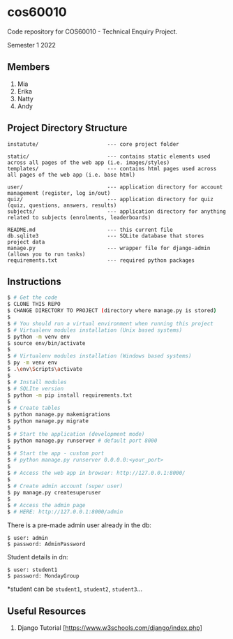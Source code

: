 # cos60010
Code repository for COS60010 - Technical Enquiry Project.

Semester 1 2022

## Members
1. Mia
2. Erika
3. Natty
4. Andy

## Project Directory Structure

```
instatute/                      --- core project folder

static/                         --- contains static elements used across all pages of the web app (i.e. images/styles)
templates/                      --- contains html pages used across all pages of the web app (i.e. base html)

user/                           --- application directory for account management (register, log in/out)
quiz/                           --- application directory for quiz (quiz, questions, answers, results)
subjects/                       --- application directory for anything related to subjects (enrolments, leaderboards)

README.md                       --- this current file
db.sqlite3                      --- SQLite database that stores project data
manage.py                       --- wrapper file for django-admin (allows you to run tasks)
requirements.txt                --- required python packages
```

## Instructions

```bash
$ # Get the code
$ CLONE THIS REPO
$ CHANGE DIRECTORY TO PROJECT (directory where manage.py is stored)
$
$ # You should run a virtual environment when running this project 
$ # Virtualenv modules installation (Unix based systems)
$ python -m venv env 
$ source env/bin/activate
$
$ # Virtualenv modules installation (Windows based systems)
$ py -m venv env 
$ .\env\Scripts\activate
$
$ # Install modules
$ # SQLIte version
$ python -m pip install requirements.txt
$
$ # Create tables
$ python manage.py makemigrations
$ python manage.py migrate
$
$ # Start the application (development mode)
$ python manage.py runserver # default port 8000
$
$ # Start the app - custom port 
$ # python manage.py runserver 0.0.0.0:<your_port>
$
$ # Access the web app in browser: http://127.0.0.1:8000/
$
$ # Create admin account (super user)
$ py manage.py createsuperuser
$ 
$ # Access the admin page
$ # HERE: http://127.0.0.1:8000/admin

```

There is a pre-made admin user already in the db:

```
$ user: admin
$ password: AdminPassword
```

Student details in dn:
```
$ user: student1
$ password: MondayGroup
```
*student can be ```student1```, ```student2```, ```student3```...

## Useful Resources

1. Django Tutorial [https://www.w3schools.com/django/index.php]

